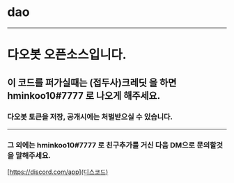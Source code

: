 # dao
---
# 다오봇 오픈소스입니다.
## 이 코드를 퍼가실때는 (접두사)크레딧 을 하면 hminkoo10#7777 로 나오게 해주세요.
### 다오봇 토큰을 저장, 공개시에는 처벌받으실 수 있습니다. 
---
### 그 외에는 hminkoo10#7777 로 친구추가를 거신 다음 DM으로 문의할것을 말해주세요.
[https://discord.com/app](디스코드)
